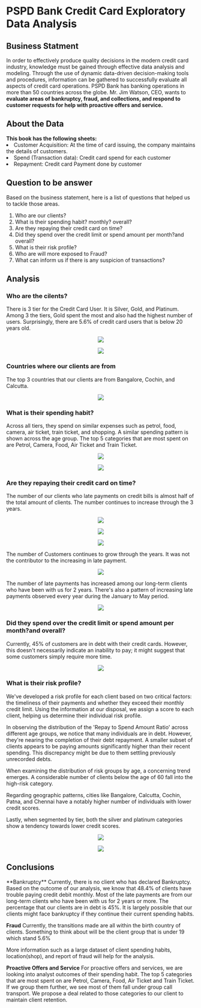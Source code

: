 <h1>PSPD Bank Credit Card Exploratory Data Analysis </h1> 

<h2>Business Statment</h2>
In order to effectively produce quality decisions in the modern credit card industry, knowledge
must be gained through effective data analysis and modeling. Through the use of dynamic data-driven decision-making tools and procedures, information can be gathered to successfully evaluate all aspects of credit card operations. PSPD Bank has banking operations in more than 50 countries across the globe. Mr. Jim Watson, CEO, wants to <b>evaluate areas of bankruptcy, fraud, and collections, and respond to customer requests for help with proactive offers and service.</b>

<h2>About the Data</h2>
<b>This book has the following sheets:</b>
  <li>Customer Acquisition: At the time of card issuing, the company maintains the details of customers.</li>
  <li>Spend (Transaction data): Credit card spend for each customer</li>
  <li>Repayment: Credit card Payment done by customer</li>

<h2>Question to be answer</h2>
Based on the business statement, here is a list of questions that helped us to tackle those areas.

<ol>
<li> Who are our clients? </li>
<li> What is their spending habit? monthly? overall? </li>
<li> Are they repaying their credit card on time?</li>
<li> Did they spend over the credit limit or spend amount per month?and overall?</li>
<li> What is their risk profile? </li>
<li> Who are will more exposed to Fraud? </li>
<li> What can inform us if there is any suspicion of transactions?</li>
</ol>

<h2>Analysis</h2>
<h3>Who are the cilents?</h3>
<p>There is 3 tier for the Credit Card User. It is Silver, Gold, and Platinum. Among 3 the tiers, Gold spent the most and also had the highest number of users. Surprisingly, there are 5.6% of credit card users that is below 20 years old.</p>
 
<p align="center">
  <img src="https://github.com/laysiong/Data-Analysis-Projects/assets/65546211/bb6a0d8a-6bd3-445a-a0fb-d507bc3b8337">
</p>

<p align="center">
  <img src="https://github.com/laysiong/Data-Analysis-Projects/assets/65546211/ad34315a-64a5-47dd-85c7-2b9bbb4cfdba">
</p>

<h3>Countries where our clients are from</h3>
<p>The top 3 countries that our clients are from Bangalore, Cochin, and Calcutta.</p>

<p align="center">
  <img src="https://github.com/laysiong/Data-Analysis-Projects/assets/65546211/4de9e33d-04f4-4f6e-992a-337bd617c45a">  
</p>

<h3>What is their spending habit? </h3>
<p>Across all tiers, they spend on similar expenses such as  petrol, food, camera, air ticket, train ticket, and shopping. A similar spending pattern is shown across the age group. The top 5 categories that are most spent on are Petrol, Camera, Food, Air Ticket and Train Ticket.</p>

<p align="center">
  <img src="https://github.com/laysiong/Data-Analysis-Projects/assets/65546211/ee319557-c8ce-48c9-8b42-e248a97b346f">
</p>
<p align="center">
  <img src="https://github.com/laysiong/Data-Analysis-Projects/assets/65546211/3db902a9-b5d7-40f5-9097-d043b91cb84e">
</p>

<!---![image](https://github.com/laysiong/Data-Analysis-Projects/assets/65546211/41083519-6e79-4500-9852-9fd2cda6e970)--->


<h3> Are they repaying their credit card on time?</h3>
<p>The number of our clients who late payments on credit bills is almost half of the total amount of clients. The number continues to increase through the 3 years. </p>

<!--- Pie Chart of % of Clients repaid on time monthly--->
<p align="center">
  <img src="https://github.com/laysiong/Data-Analysis-Projects/assets/65546211/e6038b10-ee93-4375-b92d-26882b7f0792">
</p>

<p align="center">
  <img src="https://github.com/laysiong/Data-Analysis-Projects/assets/65546211/7e8d9320-5ff8-4a59-999d-774e14593f22">
</p>

<p align="center">
  <img src="https://github.com/laysiong/Data-Analysis-Projects/assets/65546211/d3dcd5fc-04e2-4503-b81e-f07edbcd79e8">
</p>

<p> The number of Customers continues to grow through the years. It was not the contributor to the increasing in late payment.</p>

<p align="center">
  <img src="https://github.com/laysiong/Data-Analysis-Projects/assets/65546211/c315361b-3d62-4159-bc5e-6b72a0885ed9">
</p>


<p>The number of late payments has increased among our long-term clients who have been with us for 2 years. There's also a pattern of increasing late payments observed every year during the January to May period.</p>

<p align="center">
  <img src="https://github.com/laysiong/Data-Analysis-Projects/assets/65546211/3619e041-fa20-4938-99b5-f7e135762b4d">
</p>

<h3>Did they spend over the credit limit or spend amount per month?and overall?</h3>
<p> Currently, 45% of customers are in debt with their credit cards. However, this doesn't necessarily indicate an inability to pay; it might suggest that some customers simply require more time. </p>

<p align="center">
  <img src="https://github.com/laysiong/Data-Analysis-Projects/assets/65546211/ecde6d90-a278-4959-87b5-24ebe9d83ea9">
</p>

<h3> What is their risk profile? </h3>
<p> We've developed a risk profile for each client based on two critical factors: the timeliness of their payments and whether they exceed their monthly credit limit. Using the information at our disposal, we assign a score to each client, helping us determine their individual risk profile.

In observing the distribution of the 'Repay to Spend Amount Ratio' across different age groups, we notice that many individuals are in debt. However, they're nearing the completion of their debt repayment. A smaller subset of clients appears to be paying amounts significantly higher than their recent spending. This discrepancy might be due to them settling previously unrecorded debts.

When examining the distribution of risk groups by age, a concerning trend emerges. A considerable number of clients below the age of 60 fall into the high-risk category.

Regarding geographic patterns, cities like Bangalore, Calcutta, Cochin, Patna, and Chennai have a notably higher number of individuals with lower credit scores.

Lastly, when segmented by tier, both the silver and platinum categories show a tendency towards lower credit scores.
</p>

<p align="center">
  <img src="https://github.com/laysiong/Data-Analysis-Projects/assets/65546211/f36e1052-fa53-4d78-b898-5101f678b4ca">
</p>

<p align="center">
  <!---<img src="https://github.com/laysiong/Data-Analysis-Projects/assets/65546211/5770bde9-2aac-4321-adbf-9dccc2224c0b">--->
  <img src="https://github.com/laysiong/Data-Analysis-Projects/assets/65546211/67950f43-af72-4c4c-a197-818bc38aefe0">
</p>

<h2>Conclusions</h2>
**Bankruptcy**
Currently, there is no client who has declared Bankruptcy. Based on the outcome of our analysis, we know that 48.4% of clients have trouble paying credit debit monthly. Most of the late payments are from our long-term clients who have been with us for 2 years or more. The percentage that our clients are in debt is 45%.
It is largely possible that our clients might face bankruptcy if they continue their current spending habits.


**Fraud**
Currently, the transitions made are all within the birth country of clients. Something to think about will be the client group that is under 19 which stand 5.6%


More information such as a large dataset of client spending habits, location(shop), and report of fraud will help for the analysis.


**Proactive Offers and Service**
For proactive offers and services, we are looking into analyst outcomes of their spending habit. The top 5 categories that are most spent on are Petrol, Camera, Food, Air Ticket and Train Ticket. If we group them further, we see most of them fall under group call transport. We propose a deal related to those categories to our client to maintain client retention. 
